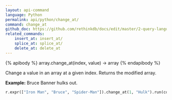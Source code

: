 ```yaml
---
layout: api-command 
language: Python
permalink: api/python/change_at/
command: change_at 
github_doc: https://github.com/rethinkdb/docs/edit/master/2-query-language/api/python/document-manipulation/change_at.md
related_commands:
    insert_at: insert_at/
    splice_at: splice_at/
    delete_at: delete_at
---
```


{% apibody %}
array.change_at(index, value) → array
{% endapibody %}

Change a value in an array at a given index. Returns the modified array.

__Example:__ Bruce Banner hulks out.

```py
r.expr(["Iron Man", "Bruce", "Spider-Man"]).change_at(1, "Hulk").run(conn)
```
